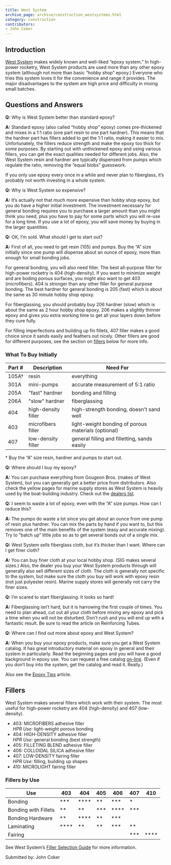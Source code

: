 ```yaml
---
title: West System
archive_page: archive/construction_westsystems.html
category: construction
contributors:
- John Coker
---
```

## Introduction

[West System](https://www.westsystem.com/) makes widely known and well-liked “epoxy system.” In high-power rocketry, West System products are used more than any other epoxy system (although not more than basic “hobby shop” epoxy.) Everyone who tries this system loves it for the convenience and range it provides. The major disadvantages to the system are high price and difficulty in mixing small batches.

## Questions and Answers

**Q:** Why is West System better than standard epoxy?

**A:** Standard epoxy (also called “hobby shop” epoxy) comes pre-thickened and mixes in a 1:1 ratio (one part resin to one part hardner). This means that the hardner part has fillers added to get the 1:1 ratio, making it easier to mix. Unfortunately, the fillers reduce strength and make the epoxy too thick for some purposes. By starting out with unthickened epoxy and using various fillers, you can get the exact qualities needed for different jobs. Also, the West System resin and hardner are typically dispensed from pumps which regulate the ratio, removing the “equal blobs” guesswork.

If you only use epoxy every once in a while and never plan to fiberglass, it’s probably not worth investing in a whole system.

**Q:** Why is West System so expensive?

**A:** It’s actually not that much more expensive than hobby shop epoxy, but you do have a higher initial investment. The investment necessary for general bonding requires you to purchase a larger amount than you might think you need, plus you have to pay for some parts which you will re-use for a long time. If you use a lot of epoxy, you will save money by buying in the larger quantities.

**Q:** OK, I’m sold. What should I get to start out?

**A:** First of all, you need to get resin (105) and pumps. Buy the “A” size initially since one pump will dispense about an ounce of epoxy, more than enough for small bonding jobs.

For general bonding, you will also need filler. The best all-purpose filler for high-power rocketry is 404 (high-density). If you want to minimize weight and are boding porous surfaces, you might also want to get 403 (microfibers). 404 is stronger than any other filler for general purpose bonding. The best hardner for general bonding is 205 (fast) which is about the same as 30 minute hobby shop epoxy.

For fiberglassing, you should probably buy 206 hardner (slow) which is about the same as 2 hour hobby shop epoxy. 206 makes a slightly thinner epoxy and gives you extra working time to get all your layers down before they cure fully.

For filling imperfections and building up fin fillets, 407 filler makes a good choice since it sands easily and feathers out nicely. Other fillers are good for different purposes, see the section on [fillers](#fillers) below for more info.

### What To Buy Initially

| Part # | Description         | Need For                                            |
|--------|---------------------|-----------------------------------------------------|
| 105A†  | resin               | everything                                          |
| 301A   | mini-pumps          | accurate measurement of 5:1 ratio                   |
| 205A   | "fast" hardner      | bonding and filling                                 |
| 206A   | "slow" hardner      | fiberglassing                                       |
| 404    | high-density filler | high-strength bonding, doesn't sand well            |
| 403    | microfibers filler  | light-weight bonding of porous materials (optional) |
| 407    | low-density filler  | general filling and filletting, sands easily        |

† Buy the “A” size resin, hardner and pumps to start out.

**Q:** Where should I buy my epoxy?

**A:** You can purchase everything from Gougeon Bros. (makes of West System), but you can generally get a better price from distributors. Also check the yellow pages for marine supply stores as West System is heavily used by the boat-building industry. Check out the [dealers list](https://www.westsystem.com/where-to-buy/).

**Q:** I seem to waste a lot of epoxy, even with the “A” size pumps. How can I reduce this?

**A:** The pumps do waste a lot since you get about an ounce from one pump of resin plus hardner. You can mix the parts by hand if you want to, but this removes one of the main benefits of the system (easy and accurate mixing). Try to “batch up” little jobs so as to get several bonds out of a single mix.

**Q:** West System sells fiberglass cloth, but it’s thicker than I want. Where can I get finer cloth?

**A:** You can buy finer cloth at your local hobby shop. (SIG makes several sizes.) Also, the dealer you buy your West System products through will generally also sell different sizes of cloth. The cloth is generally not specific to the system, but make sure the cloth you buy will work with epoxy resin (not just polyester resin). Marine supply stores will generally not carry the finer sizes.

**Q:** I’m scared to start fiberglassing. It looks so hard!

**A:** Fiberglassing isn’t hard, but it is harrowing the first couple of times. You need to plan ahead, cut out all your cloth before mixing any epoxy and pick a time when you will not be disturbed. Don’t rush and you will end up with a fantastic result. Be sure to read the article on Reinforcing Tubes.

**Q:** Where can I find out more about epoxy and West System?

**A:** When you buy your epoxy products, make sure you get a West System catalog. It has great introductory material on epoxy in general and their system in particularly. Read the beginning pages and you will have a good background in epoxy use. You can request a free catalog [on-line](https://www.westsystem.com/instruction-manuals/user-manual-product-guide/). (Even if you don’t buy into the system, get the catalog and read it. Really.)

Also see the [Epoxy Tips](/construction/epoxy-tips/) article.

## Fillers

West System makes several fillers which work with their system. The most useful for high-power rocketry are 404 (high-density) and 407 (low-density).


- 403: MICROFIBERS adhesive filler  
  _HPR Use:_ light-weight porous bonding
- 404: HIGH-DENSITY adhesive filler  
  _HPR Use:_ general bonding (best strength)
- 405: FILLETING BLEND adhesive filler
- 406: COLLOIDAL SILICA adhesive filler
- 407: LOW-DENSITY fairing filler  
  _HPR Use:_ filling, building up shapes
- 410: MICROLIGHT fairing filler

### Fillers by Use

| Use                  | 403  | 404  | 405 | 406  | 407 | 410  |
|----------------------|------|------|-----|------|-----|------|
| Bonding              | ***  | **** | **  | ***  | *   |      |
| Bonding with Fillets | **   | **   | *** | **** | *** |      |
| Bonding Hardware     | **   | **** | **  | ***  |     |      |
| Laminating           | **** | **   | **  | ***  | **  |      |
| Fairing              |      |      |     |      | *** | **** |


See West System’s [Filler Selection Guide](https://www.westsystem.com/filler-selection-guide/) for more information.

Submitted by: John Coker

